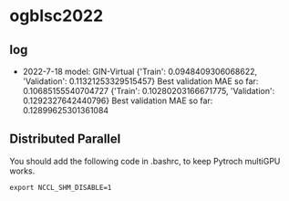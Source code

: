 # ogblsc2022

## log
- 2022-7-18 model: GIN-Virtual {'Train': 0.0948409306068622, 'Validation': 0.11321253329515457} Best validation MAE so far: 0.10685155540704727
{'Train': 0.10280203166671775, 'Validation': 0.1292327642440796}
Best validation MAE so far: 0.12899625301361084

## Distributed Parallel
You should add the following code in .bashrc, to keep Pytroch multiGPU works.
``` shell
export NCCL_SHM_DISABLE=1
```